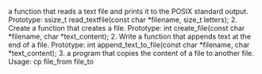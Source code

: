  a function that reads a text file and prints it to the POSIX standard output.
Prototype: ssize_t read_textfile(const char *filename, size_t letters);
2.
Create a function that creates a file.
Prototype: int create_file(const char *filename, char *text_content);
2.
Write a function that appends text at the end of a file.
Prototype: int append_text_to_file(const char *filename, char *text_content);
3.
 a program that copies the content of a file to another file.
Usage: cp file_from file_to
